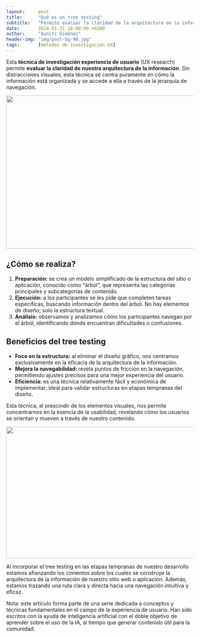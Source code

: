 ```yaml
---
layout:     post
title:      "Qué es un tree testing"
subtitle:   "Permite evaluar la claridad de la arquitectura de la información"
date:       2024-01-21 18:00:00 +0200
author:     "Aunitz Giménez"
header-img: "img/post-bg-90.jpg"
tags:       [métodos de investigación UX]
---
```


<p>Esta <strong>técnica de investigación experiencia de usuario</strong> (UX research) permite <strong>evaluar la claridad de nuestra arquitectura de la información</strong>. Sin distracciones visuales, esta técnica se centra puramente en cómo la información está organizada y se accede a ella a través de la jerarquía de navegación.</p>

<p><img src="{{ site.baseurl }}/img/que-es-un-tree-testing-01.jpg" loading="lazy" alt="" width="720" height="411"></p>

<h2>¿Cómo se realiza?</h2>

<ol>
	<li><strong>Preparación: </strong>se crea un modelo simplificado de la estructura del sitio o aplicación, conocido como “árbol”, que representa las categorías principales y subcategorías de contenido.</li>
	<li><strong>Ejecución:</strong> a los participantes se les pide que completen tareas específicas, buscando información dentro del árbol. No hay elementos de diseño; solo la estructura textual.</li>
	<li><strong>Análisis:</strong> observamos y analizamos cómo los participantes navegan por el árbol, identificando dónde encuentran dificultades o confusiones.</li>
</ol>

<h2>Beneficios del tree testing</h2>

<ul>
	<li><strong>Foco en la estructura:</strong> al eliminar el diseño gráfico, nos centramos exclusivamente en la eficacia de la arquitectura de la información.</li>
	<li><strong>Mejora la navegabilidad: </strong>revela puntos de fricción en la navegación, permitiendo ajustes precisos para una mejor experiencia del usuario.</li>
	<li><strong>Eficiencia: </strong>es una técnica relativamente fácil y económica de implementar, ideal para validar estructuras en etapas tempranas del diseño.</li>
</ul>

<p>Esta técnica, al prescindir de los elementos visuales, nos permite concentrarnos en la esencia de la usabilidad, revelando cómo los usuarios se orientan y mueven a través de nuestro contenido.</p>

<p><img src="{{ site.baseurl }}/img/que-es-un-tree-testing-02.jpg" loading="lazy" alt="" width="720" height="353"></p>

<p>Al incorporar el tree testing en las etapas tempranas de nuestro desarrollo estamos afianzando los cimientos sobre los cuales se construye la arquitectura de la información de nuestro sitio web o aplicación. Además, estamos trazando una ruta clara y directa hacia una navegación intuitiva y eficaz.</p>

<p class="small">Nota: este artículo forma parte de una serie dedicada a conceptos y técnicas fundamentales en el campo de la experiencia de usuario. Han sido escritos con la ayuda de inteligencia artificial con el doble objetivo de aprender sobre el uso de la IA, al tiempo que generar contenido útil para la comunidad.</p>